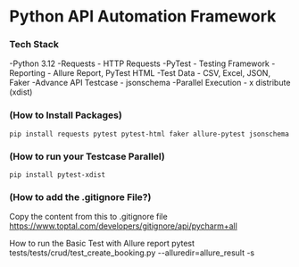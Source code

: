  # Python API Automation Framework
 
### Tech Stack
-Python 3.12
-Requests - HTTP Requests
-PyTest - Testing Framework
-Reporting - Allure Report, PyTest HTML
-Test Data - CSV, Excel, JSON, Faker
-Advance API Testcase - jsonschema
-Parallel Execution - x distribute (xdist)



### (How to Install Packages)
```pip install requests pytest pytest-html faker allure-pytest jsonschema```

### (How to run your Testcase Parallel)
```pip install pytest-xdist```

### (How to add the .gitignore File?)
Copy the content from this to .gitignore file https://www.toptal.com/developers/gitignore/api/pycharm+all

How to run the Basic Test with Allure report
 pytest tests/tests/crud/test_create_booking.py  --alluredir=allure_result -s
